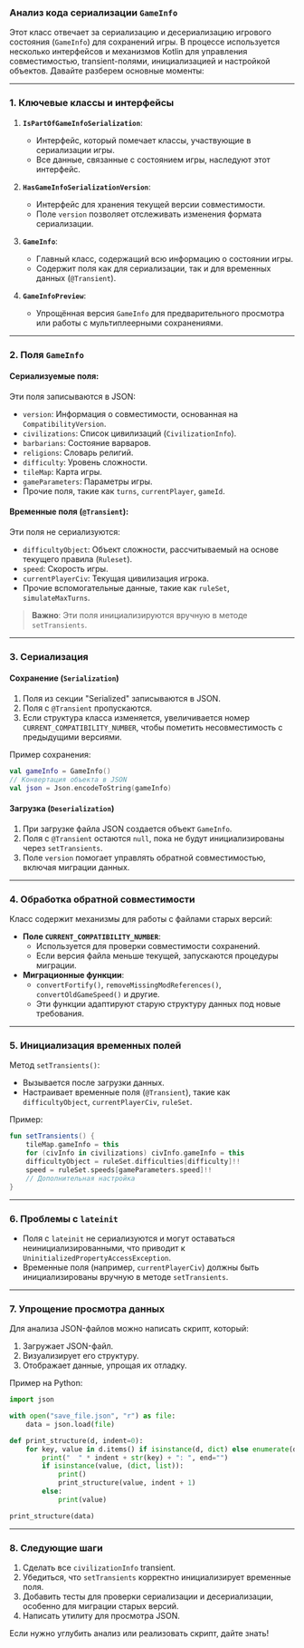 ### Анализ кода сериализации `GameInfo`

Этот класс отвечает за сериализацию и десериализацию игрового состояния (`GameInfo`) для сохранений игры. В процессе используется несколько интерфейсов и механизмов Kotlin для управления совместимостью, transient-полями, инициализацией и настройкой объектов. Давайте разберем основные моменты:

---

### 1. **Ключевые классы и интерфейсы**
1. **`IsPartOfGameInfoSerialization`**:
    - Интерфейс, который помечает классы, участвующие в сериализации игры.
    - Все данные, связанные с состоянием игры, наследуют этот интерфейс.

2. **`HasGameInfoSerializationVersion`**:
    - Интерфейс для хранения текущей версии совместимости.
    - Поле `version` позволяет отслеживать изменения формата сериализации.

3. **`GameInfo`**:
    - Главный класс, содержащий всю информацию о состоянии игры.
    - Содержит поля как для сериализации, так и для временных данных (`@Transient`).

4. **`GameInfoPreview`**:
    - Упрощённая версия `GameInfo` для предварительного просмотра или работы с мультиплеерными сохранениями.

---

### 2. **Поля `GameInfo`**
#### **Сериализуемые поля:**
Эти поля записываются в JSON:
- `version`: Информация о совместимости, основанная на `CompatibilityVersion`.
- `civilizations`: Список цивилизаций (`CivilizationInfo`).
- `barbarians`: Состояние варваров.
- `religions`: Словарь религий.
- `difficulty`: Уровень сложности.
- `tileMap`: Карта игры.
- `gameParameters`: Параметры игры.
- Прочие поля, такие как `turns`, `currentPlayer`, `gameId`.

#### **Временные поля (`@Transient`):**
Эти поля не сериализуются:
- `difficultyObject`: Объект сложности, рассчитываемый на основе текущего правила (`Ruleset`).
- `speed`: Скорость игры.
- `currentPlayerCiv`: Текущая цивилизация игрока.
- Прочие вспомогательные данные, такие как `ruleSet`, `simulateMaxTurns`.

> **Важно**: Эти поля инициализируются вручную в методе `setTransients`.

---

### 3. **Сериализация**
#### **Сохранение (`Serialization`)**
1. Поля из секции "Serialized" записываются в JSON.
2. Поля с `@Transient` пропускаются.
3. Если структура класса изменяется, увеличивается номер `CURRENT_COMPATIBILITY_NUMBER`, чтобы пометить несовместимость с предыдущими версиями.

Пример сохранения:
```kotlin
val gameInfo = GameInfo()
// Конвертация объекта в JSON
val json = Json.encodeToString(gameInfo)
```

#### **Загрузка (`Deserialization`)**
1. При загрузке файла JSON создается объект `GameInfo`.
2. Поля с `@Transient` остаются `null`, пока не будут инициализированы через `setTransients`.
3. Поле `version` помогает управлять обратной совместимостью, включая миграции данных.

---

### 4. **Обработка обратной совместимости**
Класс содержит механизмы для работы с файлами старых версий:
- **Поле `CURRENT_COMPATIBILITY_NUMBER`**:
    - Используется для проверки совместимости сохранений.
    - Если версия файла меньше текущей, запускаются процедуры миграции.
- **Миграционные функции**:
    - `convertFortify()`, `removeMissingModReferences()`, `convertOldGameSpeed()` и другие.
    - Эти функции адаптируют старую структуру данных под новые требования.

---

### 5. **Инициализация временных полей**
Метод `setTransients()`:
- Вызывается после загрузки данных.
- Настраивает временные поля (`@Transient`), такие как `difficultyObject`, `currentPlayerCiv`, `ruleSet`.

Пример:
```kotlin
fun setTransients() {
    tileMap.gameInfo = this
    for (civInfo in civilizations) civInfo.gameInfo = this
    difficultyObject = ruleSet.difficulties[difficulty]!!
    speed = ruleSet.speeds[gameParameters.speed]!!
    // Дополнительная настройка
}
```

---

### 6. **Проблемы с `lateinit`**
- Поля с `lateinit` не сериализуются и могут оставаться неинициализированными, что приводит к `UninitializedPropertyAccessException`.
- Временные поля (например, `currentPlayerCiv`) должны быть инициализированы вручную в методе `setTransients`.

---

### 7. **Упрощение просмотра данных**
Для анализа JSON-файлов можно написать скрипт, который:
1. Загружает JSON-файл.
2. Визуализирует его структуру.
3. Отображает данные, упрощая их отладку.

Пример на Python:
```python
import json

with open("save_file.json", "r") as file:
    data = json.load(file)

def print_structure(d, indent=0):
    for key, value in d.items() if isinstance(d, dict) else enumerate(d):
        print("  " * indent + str(key) + ": ", end="")
        if isinstance(value, (dict, list)):
            print()
            print_structure(value, indent + 1)
        else:
            print(value)

print_structure(data)
```

---

### 8. **Следующие шаги**
1. Сделать все `civilizationInfo` transient.
2. Убедиться, что `setTransients` корректно инициализирует временные поля.
3. Добавить тесты для проверки сериализации и десериализации, особенно для миграции старых версий.
4. Написать утилиту для просмотра JSON.

Если нужно углубить анализ или реализовать скрипт, дайте знать!
